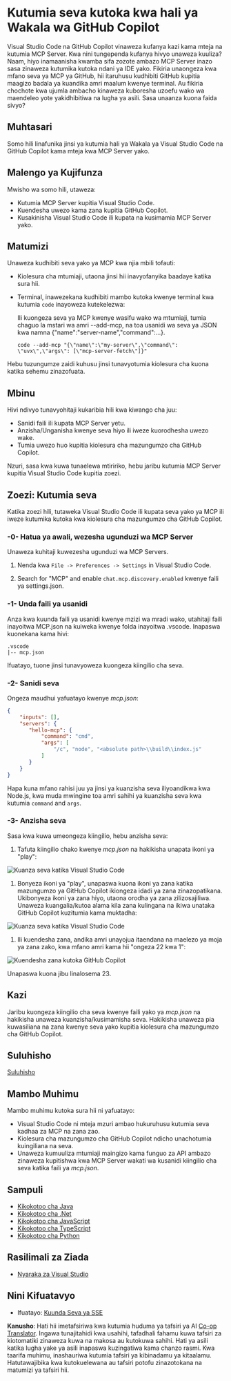 <!--
CO_OP_TRANSLATOR_METADATA:
{
  "original_hash": "c37fabfbc0dcbc9a4afb6d17e7d3be9f",
  "translation_date": "2025-05-17T11:13:33+00:00",
  "source_file": "03-GettingStarted/04-vscode/README.md",
  "language_code": "sw"
}
-->
# Kutumia seva kutoka kwa hali ya Wakala wa GitHub Copilot

Visual Studio Code na GitHub Copilot vinaweza kufanya kazi kama mteja na kutumia MCP Server. Kwa nini tungependa kufanya hivyo unaweza kuuliza? Naam, hiyo inamaanisha kwamba sifa zozote ambazo MCP Server inazo sasa zinaweza kutumika kutoka ndani ya IDE yako. Fikiria unaongeza kwa mfano seva ya MCP ya GitHub, hii itaruhusu kudhibiti GitHub kupitia maagizo badala ya kuandika amri maalum kwenye terminal. Au fikiria chochote kwa ujumla ambacho kinaweza kuboresha uzoefu wako wa maendeleo yote yakidhibitiwa na lugha ya asili. Sasa unaanza kuona faida sivyo?

## Muhtasari

Somo hili linafunika jinsi ya kutumia hali ya Wakala ya Visual Studio Code na GitHub Copilot kama mteja kwa MCP Server yako.

## Malengo ya Kujifunza

Mwisho wa somo hili, utaweza:

- Kutumia MCP Server kupitia Visual Studio Code.
- Kuendesha uwezo kama zana kupitia GitHub Copilot.
- Kusakinisha Visual Studio Code ili kupata na kusimamia MCP Server yako.

## Matumizi

Unaweza kudhibiti seva yako ya MCP kwa njia mbili tofauti:

- Kiolesura cha mtumiaji, utaona jinsi hii inavyofanyika baadaye katika sura hii.
- Terminal, inawezekana kudhibiti mambo kutoka kwenye terminal kwa kutumia `code` inayoweza kutekelezwa:

  Ili kuongeza seva ya MCP kwenye wasifu wako wa mtumiaji, tumia chaguo la mstari wa amri --add-mcp, na toa usanidi wa seva ya JSON kwa namna {\"name\":\"server-name\",\"command\":...}.

  ```
  code --add-mcp "{\"name\":\"my-server\",\"command\": \"uvx\",\"args\": [\"mcp-server-fetch\"]}"
  ```

Hebu tuzungumze zaidi kuhusu jinsi tunavyotumia kiolesura cha kuona katika sehemu zinazofuata.

## Mbinu

Hivi ndivyo tunavyohitaji kukaribia hili kwa kiwango cha juu:

- Sanidi faili ili kupata MCP Server yetu.
- Anzisha/Unganisha kwenye seva hiyo ili iweze kuorodhesha uwezo wake.
- Tumia uwezo huo kupitia kiolesura cha mazungumzo cha GitHub Copilot.

Nzuri, sasa kwa kuwa tunaelewa mtiririko, hebu jaribu kutumia MCP Server kupitia Visual Studio Code kupitia zoezi.

## Zoezi: Kutumia seva

Katika zoezi hili, tutaweka Visual Studio Code ili kupata seva yako ya MCP ili iweze kutumika kutoka kwa kiolesura cha mazungumzo cha GitHub Copilot.

### -0- Hatua ya awali, wezesha ugunduzi wa MCP Server

Unaweza kuhitaji kuwezesha ugunduzi wa MCP Servers.

1. Nenda kwa `File -> Preferences -> Settings` in Visual Studio Code.

1. Search for "MCP" and enable `chat.mcp.discovery.enabled` kwenye faili ya settings.json.

### -1- Unda faili ya usanidi

Anza kwa kuunda faili ya usanidi kwenye mzizi wa mradi wako, utahitaji faili inayoitwa MCP.json na kuiweka kwenye folda inayoitwa .vscode. Inapaswa kuonekana kama hivi:

```text
.vscode
|-- mcp.json
```

Ifuatayo, tuone jinsi tunavyoweza kuongeza kiingilio cha seva.

### -2- Sanidi seva

Ongeza maudhui yafuatayo kwenye *mcp.json*:

```json
{
    "inputs": [],
    "servers": {
       "hello-mcp": {
           "command": "cmd",
           "args": [
               "/c", "node", "<absolute path>\\build\\index.js"
           ]
       }
    }
}
```

Hapa kuna mfano rahisi juu ya jinsi ya kuanzisha seva iliyoandikwa kwa Node.js, kwa muda mwingine toa amri sahihi ya kuanzisha seva kwa kutumia `command` and `args`.

### -3- Anzisha seva

Sasa kwa kuwa umeongeza kiingilio, hebu anzisha seva:

1. Tafuta kiingilio chako kwenye *mcp.json* na hakikisha unapata ikoni ya "play":

  ![Kuanza seva katika Visual Studio Code](../../../../translated_images/vscode-start-server.c7f1132263a8ce789fa7f436eb3df7e36199ebf863f1a8205bfc4483c9e40924.sw.png)  

1. Bonyeza ikoni ya "play", unapaswa kuona ikoni ya zana katika mazungumzo ya GitHub Copilot ikiongeza idadi ya zana zinazopatikana. Ukibonyeza ikoni ya zana hiyo, utaona orodha ya zana zilizosajiliwa. Unaweza kuangalia/kutoa alama kila zana kulingana na ikiwa unataka GitHub Copilot kuzitumia kama muktadha: 

  ![Kuanza seva katika Visual Studio Code](../../../../translated_images/vscode-tool.ce37be05a56b9af258f882c161dbf35e23ac885b08ee5f5ee643097653b135b8.sw.png)

1. Ili kuendesha zana, andika amri unayojua itaendana na maelezo ya moja ya zana zako, kwa mfano amri kama hii "ongeza 22 kwa 1":

  ![Kuendesha zana kutoka GitHub Copilot](../../../../translated_images/vscode-agent.7f56a5ce3cef334adfe737514a7e8ac9384fa4161dd4df14bd3ddc9cd1a154f4.sw.png)

  Unapaswa kuona jibu linalosema 23.

## Kazi

Jaribu kuongeza kiingilio cha seva kwenye faili yako ya *mcp.json* na hakikisha unaweza kuanzisha/kusimamisha seva. Hakikisha unaweza pia kuwasiliana na zana kwenye seva yako kupitia kiolesura cha mazungumzo cha GitHub Copilot.

## Suluhisho

[Suluhisho](./solution/README.md)

## Mambo Muhimu

Mambo muhimu kutoka sura hii ni yafuatayo:

- Visual Studio Code ni mteja mzuri ambao hukuruhusu kutumia seva kadhaa za MCP na zana zao.
- Kiolesura cha mazungumzo cha GitHub Copilot ndicho unachotumia kuingiliana na seva.
- Unaweza kumuuliza mtumiaji maingizo kama funguo za API ambazo zinaweza kupitishwa kwa MCP Server wakati wa kusanidi kiingilio cha seva katika faili ya *mcp.json*.

## Sampuli

- [Kikokotoo cha Java](../samples/java/calculator/README.md)
- [Kikokotoo cha .Net](../../../../03-GettingStarted/samples/csharp)
- [Kikokotoo cha JavaScript](../samples/javascript/README.md)
- [Kikokotoo cha TypeScript](../samples/typescript/README.md)
- [Kikokotoo cha Python](../../../../03-GettingStarted/samples/python) 

## Rasilimali za Ziada

- [Nyaraka za Visual Studio](https://code.visualstudio.com/docs/copilot/chat/mcp-servers)

## Nini Kifuatavyo

- Ifuatayo: [Kuunda Seva ya SSE](/03-GettingStarted/05-sse-server/README.md)

**Kanusho**: 
Hati hii imetafsiriwa kwa kutumia huduma ya tafsiri ya AI [Co-op Translator](https://github.com/Azure/co-op-translator). Ingawa tunajitahidi kwa usahihi, tafadhali fahamu kuwa tafsiri za kiotomatiki zinaweza kuwa na makosa au kutokuwa sahihi. Hati ya asili katika lugha yake ya asili inapaswa kuzingatiwa kama chanzo rasmi. Kwa taarifa muhimu, inashauriwa kutumia tafsiri ya kibinadamu ya kitaalamu. Hatutawajibika kwa kutokuelewana au tafsiri potofu zinazotokana na matumizi ya tafsiri hii.